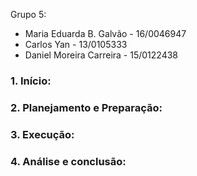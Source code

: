 Grupo 5:
- Maria Eduarda B. Galvão - 16/0046947
- Carlos Yan - 13/0105333
- Daniel Moreira Carreira - 15/0122438

### 1.	Início:

### 2.	Planejamento e Preparação:

### 3.	Execução:

### 4.	Análise e conclusão:
